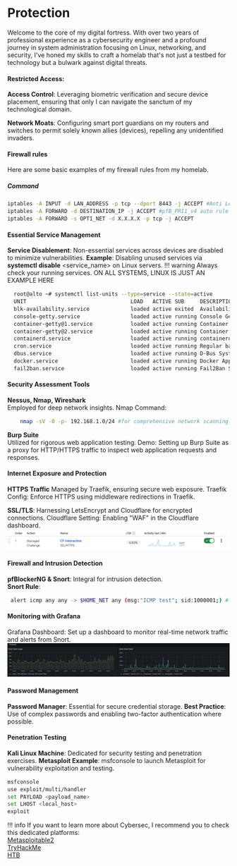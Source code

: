 # Protection

Welcome to the core of my digital fortress. With over two years of professional experience as a cybersecurity engineer and a profound journey in system administration focusing on Linux, networking, and security, I've honed my skills to craft a homelab that's not just a testbed for technology but a bulwark against digital threats.

#### Restricted Access:
**Access Control**: Leveraging biometric verification and secure device placement, ensuring that only I can navigate the sanctum of my technological domain.

**Network Moats**: Configuring smart port guardians on my routers and switches to permit solely known allies (devices), repelling any unidentified invaders.
#### Firewall rules
Here are some basic examples of my firewall rules from my homelab.

##### Command
```bash linenums="1"
iptables -A INPUT -d LAN_ADDRESS -p tcp --dport 8443 -j ACCEPT #Anti Lockout rule
iptables -A FORWARD -d DESTINATION_IP -j ACCEPT #pfB_PRI1_v4 auto rule
iptables -A FORWARD -s OPT1_NET -d X.X.X.X -p tcp -j ACCEPT
```

####  Essential Service Management

   **Service Disablement**: Non-essential services across devices are disabled to minimize vulnerabilities.
        **Example**: Disabling unused services via **systemctl disable** <service_name> on Linux
        servers.
!!! warning
    Always check your running services. ON ALL SYSTEMS, LINUX IS JUST AN EXAMPLE HERE

```bash linenums="1"
  root@alto ~# systemctl list-units --type=service --state=active
  UNIT                                 LOAD   ACTIVE SUB     DESCRIPTION
  blk-availability.service             loaded active exited  Availability of block devices
  console-getty.service                loaded active running Console Getty
  container-getty@1.service            loaded active running Container Getty on /dev/tty1
  container-getty@2.service            loaded active running Container Getty on /dev/tty2
  containerd.service                   loaded active running containerd container runtime
  cron.service                         loaded active running Regular background program processing daemon
  dbus.service                         loaded active running D-Bus System Message Bus
  docker.service                       loaded active running Docker Application Container Engine
  fail2ban.service                     loaded active running Fail2Ban Service
```

####  Security Assessment Tools

   **Nessus, Nmap, Wireshark**<br> Employed for deep network insights.
Nmap Command:
 ```bash linenums="1"
     nmap -sV -O -p- 192.168.1.0/24 #for comprehensive network scanning.
 ```
**Burp Suite** <br>
Utilized for rigorous web application testing.
Demo: Setting up Burp Suite as a proxy for HTTP/HTTPS traffic to inspect web application requests and responses.

####  Internet Exposure and Protection

**HTTPS Traffic** 
Managed by Traefik, ensuring secure web exposure.
Traefik Config: Enforce HTTPS using middleware redirections in Traefik.



**SSL/TLS**:
Harnessing LetsEncrypt and Cloudflare for encrypted connections.
Cloudflare Setting: Enabling "WAF" in the Cloudflare dashboard.
![cf.png](/images/content/cf.png)

####  Firewall and Intrusion Detection

**pfBlockerNG & Snort**: Integral for intrusion detection.<br>
**Snort Rule**:
```bash linenums="1"
 alert icmp any any -> $HOME_NET any (msg:"ICMP test"; sid:1000001;) #for ICMP traffic monitoring.
```
#### Monitoring with Grafana
Grafana Dashboard: Set up a dashboard to monitor real-time network traffic and alerts from Snort.
![fwgraf.png](/images/content/fwgraf.png)

####  Password Management

   **Password Manager**: Essential for secure credential storage.
        **Best Practice**: Use of complex passwords and enabling two-factor authentication where possible.

####  Penetration Testing

   **Kali Linux Machine**: Dedicated for security testing and penetration exercises.
        **Metasploit Example**: msfconsole to launch Metasploit for vulnerability exploitation and testing.
```bash linenums="1"
msfconsole
use exploit/multi/handler
set PAYLOAD <payload_name>
set LHOST <local_host>
exploit
```
!!! info
    If you want to learn more about Cybersec, I recommend you to check this dedicated platforms:<br> [Metasploitable2](https://docs.rapid7.com/metasploit/metasploitable-2/)  <br>[TryHackMe](https://tryhackme.com/)<br>  [HTB](https://www.hackthebox.com/)
